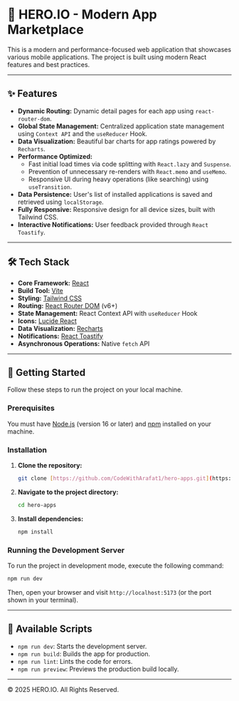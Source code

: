 # 🚀 HERO.IO - Modern App Marketplace

This is a modern and performance-focused web application that showcases various mobile applications. The project is built using modern React features and best practices.

---

## ✨ Features

- **Dynamic Routing:** Dynamic detail pages for each app using `react-router-dom`.
- **Global State Management:** Centralized application state management using `Context API` and the `useReducer` Hook.
- **Data Visualization:** Beautiful bar charts for app ratings powered by `Recharts`.
- **Performance Optimized:**
  - Fast initial load times via code splitting with `React.lazy` and `Suspense`.
  - Prevention of unnecessary re-renders with `React.memo` and `useMemo`.
  - Responsive UI during heavy operations (like searching) using `useTransition`.
- **Data Persistence:** User's list of installed applications is saved and retrieved using `localStorage`.
- **Fully Responsive:** Responsive design for all device sizes, built with Tailwind CSS.
- **Interactive Notifications:** User feedback provided through `React Toastify`.

---

## 🛠️ Tech Stack

- **Core Framework:** [React](https://react.dev/)
- **Build Tool:** [Vite](https://vitejs.dev/)
- **Styling:** [Tailwind CSS](https://tailwindcss.com/)
- **Routing:** [React Router DOM](https://reactrouter.com/) (v6+)
- **State Management:** React Context API with `useReducer` Hook
- **Icons:** [Lucide React](https://lucide.dev/guide/packages/lucide-react)
- **Data Visualization:** [Recharts](https://recharts.org/)
- **Notifications:** [React Toastify](https://fkhadra.github.io/react-toastify/)
- **Asynchronous Operations:** Native `fetch` API

---

## 🏃 Getting Started

Follow these steps to run the project on your local machine.

### Prerequisites

You must have [Node.js](https://nodejs.org/) (version 16 or later) and [npm](https://www.npmjs.com/) installed on your machine.

### Installation

1.  **Clone the repository:**
    ```sh
    git clone [https://github.com/CodeWithArafat1/hero-apps.git](https://github.com/CodeWithArafat1/hero-apps.git)
    ```
2.  **Navigate to the project directory:**
    ```sh
    cd hero-apps
    ```
3.  **Install dependencies:**
    ```sh
    npm install
    ```

### Running the Development Server

To run the project in development mode, execute the following command:
```sh
npm run dev
```
Then, open your browser and visit `http://localhost:5173` (or the port shown in your terminal).

---

## 📜 Available Scripts

- `npm run dev`: Starts the development server.
- `npm run build`: Builds the app for production.
- `npm run lint`: Lints the code for errors.
- `npm run preview`: Previews the production build locally.

---

&copy; 2025 HERO.IO. All Rights Reserved.
